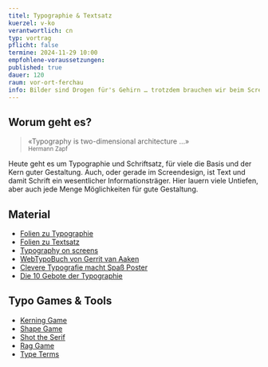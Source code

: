 ```yaml
---
titel: Typographie & Textsatz
kuerzel: v-ko
verantwortlich: cn
typ: vortrag
pflicht: false
termine: 2024-11-29 10:00
empfohlene-voraussetzungen: 
published: true
dauer: 120
raum: vor-ort-ferchau
info: Bilder sind Drogen für's Gehirn … trotzdem brauchen wir beim Screendesign sehr oft Text. Hierzu werden heute wesentliche Grundlagen vermittelt.
---
```


## Worum geht es?

> «Typography is two-dimensional architecture …» <br><small>Hermann Zapf</small>

Heute geht es um Typographie und Schriftsatz, für viele die Basis und der Kern guter Gestaltung. Auch, oder gerade im Screendesign, ist Text und damit Schrift ein wesentlicher Informationsträger. Hier lauern viele Untiefen, aber auch jede Menge Möglichkeiten für gute Gestaltung.  

## Material
- [Folien zu Typographie](https://cnoss.github.io/slides/presentations/screendesign/typographie/)
- [Folien zu Textsatz](https://cnoss.github.io/slides/presentations/screendesign/textsatz/)
- [Typography on screens](https://m3.material.io/styles/typography/applying-type)
- [WebTypoBuch von Gerrit van Aaken](https://webtypobuch.de/lesen/Kapitel-5/Kapitel-5-4)
- [Clevere Typografie macht Spaß Poster](https://www.cleverprinting.de/das-kostenlose-cleverprinting-typoposter/)
- [Die 10 Gebote der Typographie](https://designbote.com/die-10-gebote-der-typographie/)

## Typo Games & Tools
- [Kerning Game](https://type.method.ac/)
- [Shape Game](https://shape.method.ac/)
- [Shot the Serif](https://www.tothepoint.co.uk/us/fun/i-shot-the-serif/)
- [Rag Game](https://fathom.info/ragtime/game.html)
- [Type Terms](https://www.supremo.co.uk/typeterms/)

